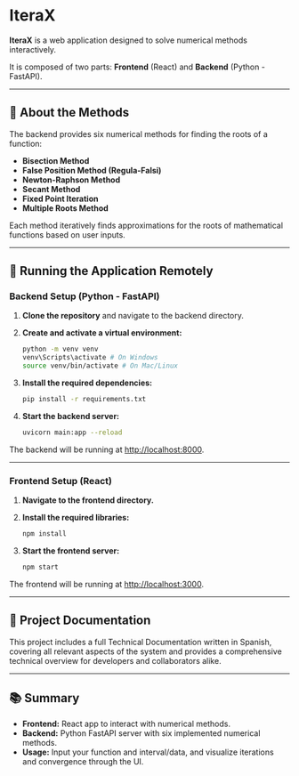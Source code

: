 # IteraX

**IteraX** is a web application designed to solve numerical methods interactively.  

It is composed of two parts: **Frontend** (React) and **Backend** (Python - FastAPI).

---

## 🧠 About the Methods

The backend provides six numerical methods for finding the roots of a function:

- **Bisection Method**
- **False Position Method (Regula-Falsi)**
- **Newton-Raphson Method**
- **Secant Method**
- **Fixed Point Iteration**
- **Multiple Roots Method**

Each method iteratively finds approximations for the roots of mathematical functions based on user inputs.

---

## 🚀 Running the Application Remotely

### Backend Setup (Python - FastAPI)

1. **Clone the repository** and navigate to the backend directory.
   
2. **Create and activate a virtual environment:**

   ```bash
   python -m venv venv
   venv\Scripts\activate # On Windows
   source venv/bin/activate # On Mac/Linux
   ```

3. **Install the required dependencies:**

   ```bash
   pip install -r requirements.txt
   ```

4. **Start the backend server:**

   ```bash
   uvicorn main:app --reload
   ```

The backend will be running at [http://localhost:8000](http://localhost:8000).

---

### Frontend Setup (React)

1. **Navigate to the frontend directory.**

2. **Install the required libraries:**

   ```bash
   npm install
   ```

3. **Start the frontend server:**

   ```bash
   npm start
   ```

The frontend will be running at [http://localhost:3000](http://localhost:3000).

---

## 📄 Project Documentation
This project includes a full Technical Documentation written in Spanish, covering all relevant aspects of the system and provides a comprehensive technical overview for developers and collaborators alike.

---

## 📚 Summary

- **Frontend:** React app to interact with numerical methods.
- **Backend:** Python FastAPI server with six implemented numerical methods.
- **Usage:** Input your function and interval/data, and visualize iterations and convergence through the UI.